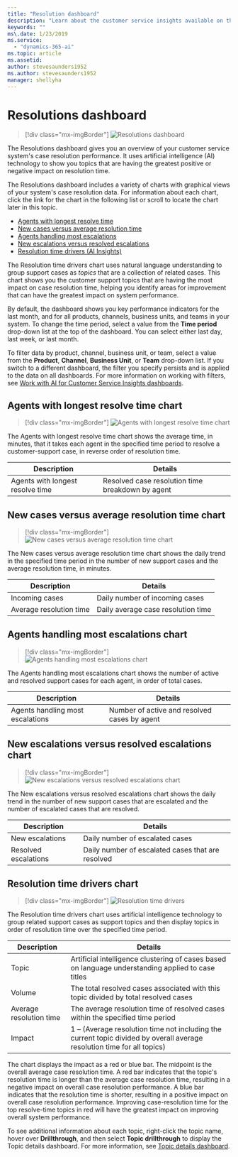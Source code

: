 ```yaml
---
title: "Resolution dashboard​"
description: "Learn about the customer service insights available on the Resolution dashboard."
keywords: ""
ms\.date: 1/23/2019
ms.service:
  - "dynamics-365-ai"
ms.topic: article
ms.assetid: 
author: stevesaunders1952
ms.author: stevesaunders1952
manager: shellyha
---
```


# Resolutions dashboard​

> [!div class="mx-imgBorder"]
> ![Resolutions dashboard](media/ai-csi-resolutions-dash.png)

The Resolutions dashboard gives you an overview of your customer service system's case resolution performance. It uses artificial intelligence (AI) technology to show you topics that are having the greatest positive or negative impact on resolution time.

The Resolutions dashboard includes a variety of charts with graphical views of your system's case resolution data. For information about each chart, click the link for the chart in the following list or scroll to locate the chart later in this topic.

* [Agents with longest resolve time](#agents-with-longest-resolve-time-chart)
* [New cases versus average resolution time](#new-cases-versus-average-resolution-time-chart)
* [Agents handling most escalations](#agents-handling-most-escalations-chart)
* [New escalations versus resolved escalations](#new-escalations-versus-resolved-escalations-chart)
* [Resolution time drivers (AI Insights)](#resolution-time-drivers-chart)

The Resolution time drivers chart uses natural language understanding to group support cases as *topics* that are a collection of related cases. This chart shows you the customer support topics that are having the most impact on case resolution time, helping you identify areas for improvement that can have the greatest impact on system performance.

By default, the dashboard shows you key performance indicators for the last month, and for all products, channels, business units, and teams in your system. To change the time period, select a value from the **Time period** drop-down list at the top of the dashboard. You can select either last day, last week, or last month.

To filter data by product, channel, business unit, or team, select a value from the **Product**, **Channel**, **Business Unit**, or **Team** drop-down list. If you switch to a different dashboard, the filter you specify persists and is applied to the data on all dashboards. For more information on working with filters, see [Work with AI for Customer Service Insights dashboards](use-dashboard-sample-data.md).

## Agents with longest resolve time chart

> [!div class="mx-imgBorder"]
> ![Agents with longest resolve time chart](media/ai-csi-longest-resolve-time.png)

The Agents with longest resolve time chart shows the average time, in minutes, that it takes each agent in the specified time period to resolve a customer-support case, in reverse order of resolution time.

Description | Details
----------- | -------
Agents with longest resolve time | Resolved case resolution time breakdown by agent

## New cases versus average resolution time chart

> [!div class="mx-imgBorder"]
> ![New cases versus average resolution time chart](media/ai-csi-incoming-vs-resolution-time.png)

The New cases versus average resolution time chart shows the daily trend in the specified time period in the number of new support cases and the average resolution time, in minutes.

Description | Details
----------- | -------
Incoming cases | Daily number of incoming cases
Average resolution time | Daily average case resolution time

## Agents handling most escalations chart

> [!div class="mx-imgBorder"]
> ![Agents handling most escalations chart](media/ai-csi-most-escalations.png)

The Agents handling most escalations chart shows the number of active and resolved support cases for each agent, in order of total cases.

Description | Details
----------- | -------
Agents handling most escalations | Number of active and resolved cases by agent

## New escalations versus resolved escalations chart

> [!div class="mx-imgBorder"]
> ![New escalations versus resolved escalations chart](media/ai-csi-new-resolved-escalations.png)

The New escalations versus resolved escalations chart shows the daily trend in the number of new support cases that are escalated and the number of escalated cases that are resolved.

Description | Details
----------- | -------
New escalations | Daily number of escalated cases
Resolved escalations | Daily number of escalated cases that are resolved

## Resolution time drivers chart

> [!div class="mx-imgBorder"]
> ![Resolution time drivers](media/ai-csi-resolution-drivers.png)

The Resolution time drivers chart uses artificial intelligence technology to group related support cases as support topics and then display topics in order of resolution time over the specified time period.

Description | Details
----------- | -------
Topic | Artificial intelligence clustering of cases based on language understanding applied to case titles
Volume | The total resolved cases associated with this topic divided by total resolved cases
Average resolution time | The average resolution time of resolved cases within the specified time period
Impact | 1 – (Average resolution time not including the current topic divided by overall average resolution time for all topics)

The chart displays the impact as a red or blue bar. The midpoint is the overall average case resolution time. A red bar indicates that the topic's resolution time is longer than the average case resolution time, resulting in a negative impact on overall case resolution performance. A blue bar indicates that the resolution time is shorter, resulting in a positive impact on overall case resolution performance. Improving case-resolution time for the top resolve-time topics in red will have the greatest impact on improving overall system performance.

To see additional information about each topic, right-click the topic name, hover over **Drillthrough**, and then select **Topic drillthrough** to display the Topic details dashboard. For more information, see [Topic details dashboard](dashboard-topic-details.md).
